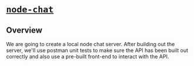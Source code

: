 # [`node-chat`](https://github.com/DevMountain/node-chat)

## Overview
We are going to create a local node chat server. After building out the server, we'll use postman unit tests to make sure the API has been built out correctly and also use a pre-built front-end to interact with the API.